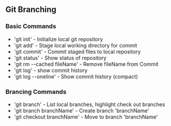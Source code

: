 ## Git Branching

### Basic Commands
* 'git init' - Initialize local git repository
* 'git add' - Stage local working directory for commit
* 'git commit' - Commit staged files to local repository
* 'git status' - Show status of repository
* 'git rm --cached fileName' - Remove fileName from Commit
* 'git log' - show commit history
* 'git log --oneline' - Show commit history (compact)

### Brancing Commands
* 'git branch' - List local branches, highlight check out branches
* 'git branch branchName' - Create branch 'branchName'
* 'git checkout branchName' - Move to branch 'branchName'
